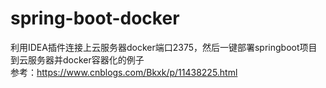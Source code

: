 # spring-boot-docker
利用IDEA插件连接上云服务器docker端口2375，然后一键部署springboot项目到云服务器并docker容器化的例子<br/>
参考：https://www.cnblogs.com/Bkxk/p/11438225.html
